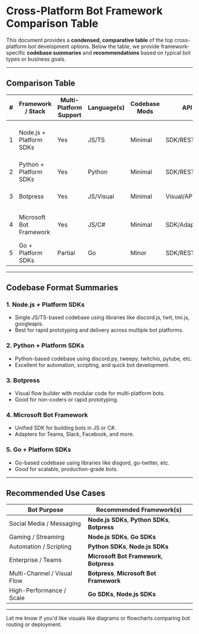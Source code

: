 # Cross-Platform Bot Framework Comparison Table

This document provides a **condensed, comparative table** of the top cross-platform bot development options. Below the table, we provide framework-specific **codebase summaries** and **recommendations** based on typical bot types or business goals.

---

## Comparison Table

| #  | Framework / Stack              | Multi-Platform Support | Language(s) | Codebase Mods | API Layer         | Ideal Use Case                        |
| -- | ------------------------------ | --------------------- | ----------- | ------------- | ----------------- | ------------------------------------- |
| 1  | Node.js + Platform SDKs        | Yes                   | JS/TS       | Minimal       | SDK/REST/Webhooks  | Discord, Twitter, Twitch, YouTube bots |
| 2  | Python + Platform SDKs         | Yes                   | Python      | Minimal       | SDK/REST/Webhooks  | Automation, quick prototyping         |
| 3  | Botpress                       | Yes                   | JS/Visual   | Minimal       | Visual/API         | Multi-channel, non-coders             |
| 4  | Microsoft Bot Framework        | Yes                   | JS/C#       | Minimal       | SDK/Adapters       | Enterprise, Teams, Slack, Facebook     |
| 5  | Go + Platform SDKs             | Partial               | Go          | Minor         | SDK/REST           | High-performance, scalable bots        |

---

## Codebase Format Summaries

### 1. **Node.js + Platform SDKs**

* Single JS/TS-based codebase using libraries like discord.js, twit, tmi.js, googleapis.
* Best for rapid prototyping and delivery across multiple bot platforms.

### 2. **Python + Platform SDKs**

* Python-based codebase using discord.py, tweepy, twitchio, pytube, etc.
* Excellent for automation, scripting, and quick bot development.

### 3. **Botpress**

* Visual flow builder with modular code for multi-platform bots.
* Good for non-coders or rapid prototyping.

### 4. **Microsoft Bot Framework**

* Unified SDK for building bots in JS or C#.
* Adapters for Teams, Slack, Facebook, and more.

### 5. **Go + Platform SDKs**

* Go-based codebase using libraries like disgord, go-twitter, etc.
* Good for scalable, production-grade bots.

---

## Recommended Use Cases

| Bot Purpose                  | Recommended Framework(s)                        |
| ---------------------------- | ----------------------------------------------- |
| Social Media / Messaging     | **Node.js SDKs**, **Python SDKs**, **Botpress** |
| Gaming / Streaming           | **Node.js SDKs**, **Go SDKs**                   |
| Automation / Scripting       | **Python SDKs**, **Node.js SDKs**               |
| Enterprise / Teams           | **Microsoft Bot Framework**, **Botpress**       |
| Multi-Channel / Visual Flow  | **Botpress**, **Microsoft Bot Framework**       |
| High-Performance / Scale     | **Go SDKs**, **Node.js SDKs**                   |

---

Let me know if you'd like visuals like diagrams or flowcharts comparing bot routing or deployment. 